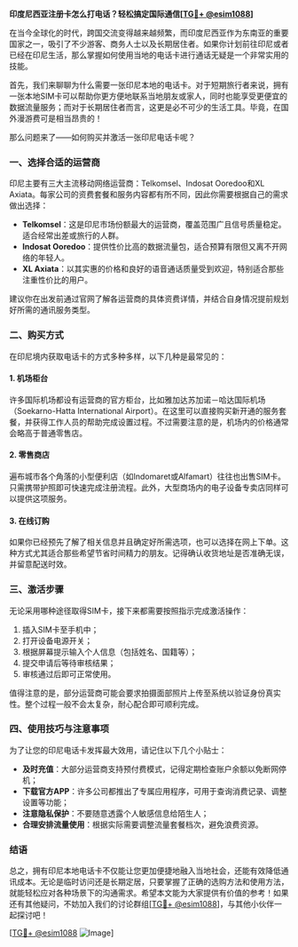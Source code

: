 **印度尼西亚注册卡怎么打电话？轻松搞定国际通信[[TG💪+ @esim1088](https://t.me/s/esim1088)]**

在当今全球化的时代，跨国交流变得越来越频繁，而印度尼西亚作为东南亚的重要国家之一，吸引了不少游客、商务人士以及长期居住者。如果你计划前往印尼或者已经在印尼生活，那么掌握如何使用当地的电话卡进行通话无疑是一个非常实用的技能。

首先，我们来聊聊为什么需要一张印尼本地的电话卡。对于短期旅行者来说，拥有一张本地SIM卡可以帮助你更方便地联系当地朋友或家人，同时也能享受更便宜的数据流量服务；而对于长期居住者而言，这更是必不可少的生活工具。毕竟，在国外漫游费可是相当昂贵的！

那么问题来了——如何购买并激活一张印尼电话卡呢？

### 一、选择合适的运营商

印尼主要有三大主流移动网络运营商：Telkomsel、Indosat Ooredoo和XL Axiata。每家公司的资费套餐和服务内容都有所不同，因此你需要根据自己的需求做出选择：

- **Telkomsel**：这是印尼市场份额最大的运营商，覆盖范围广且信号质量稳定。适合经常出差或旅行的人群。
- **Indosat Ooredoo**：提供性价比高的数据流量包，适合预算有限但又离不开网络的年轻人。
- **XL Axiata**：以其实惠的价格和良好的语音通话质量受到欢迎，特别适合那些注重性价比的用户。

建议你在出发前通过官网了解各运营商的具体资费详情，并结合自身情况提前规划好所需的通讯服务类型。

### 二、购买方式

在印尼境内获取电话卡的方式多种多样，以下几种是最常见的：

#### 1. 机场柜台
许多国际机场都设有运营商的官方柜台，比如雅加达苏加诺－哈达国际机场（Soekarno-Hatta International Airport）。在这里可以直接购买新开通的服务套餐，并获得工作人员的帮助完成设置过程。不过需要注意的是，机场内的价格通常会略高于普通零售店。

#### 2. 零售商店
遍布城市各个角落的小型便利店（如Indomaret或Alfamart）往往也出售SIM卡。只需携带护照即可快速完成注册流程。此外，大型商场内的电子设备专卖店同样可以提供这项服务。

#### 3. 在线订购
如果你已经预先了解了相关信息并且确定好所需选项，也可以选择在网上下单。这种方式尤其适合那些希望节省时间精力的朋友。记得确认收货地址是否准确无误，并留意配送时效。

### 三、激活步骤

无论采用哪种途径取得SIM卡，接下来都需要按照指示完成激活操作：

1. 插入SIM卡至手机中；
2. 打开设备电源开关；
3. 根据屏幕提示输入个人信息（包括姓名、国籍等）；
4. 提交申请后等待审核结果；
5. 审核通过后即可正常使用。

值得注意的是，部分运营商可能会要求拍摄面部照片上传至系统以验证身份真实性。整个过程一般不会太复杂，耐心配合即可顺利完成。

### 四、使用技巧与注意事项

为了让您的印尼电话卡发挥最大效用，请记住以下几个小贴士：

- **及时充值**：大部分运营商支持预付费模式，记得定期检查账户余额以免断网停机；
- **下载官方APP**：许多公司都推出了专属应用程序，可用于查询消费记录、调整设置等功能；
- **注意隐私保护**：不要随意透露个人敏感信息给陌生人；
- **合理安排流量使用**：根据实际需要调整流量套餐档次，避免浪费资源。

### 结语

总之，拥有印尼本地电话卡不仅能让您更加便捷地融入当地社会，还能有效降低通讯成本。无论是临时访问还是长期定居，只要掌握了正确的选购方法和使用方法，就能轻松应对各种场景下的沟通需求。希望本文能为大家提供有价值的参考！如果还有其他疑问，不妨加入我们的讨论群组[[TG💪+ @esim1088](https://t.me/s/esim1088)]，与其他小伙伴一起探讨吧！

[[TG💪+ @esim1088](https://t.me/s/esim1088) ![Image](https://i.postimg.cc/4NQfJmqS/Snipaste-2025-05-13-00-14-12.png)]
